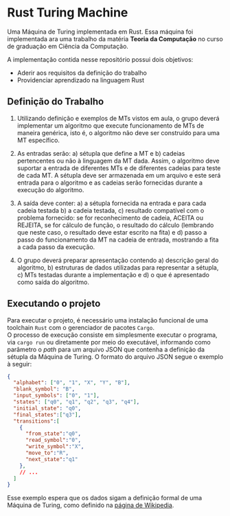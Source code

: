 # Rust Turing Machine

Uma Máquina de Turing implementada em Rust. Essa máquina foi implementada ara uma trabalho
da matéria **Teoria da Computação** no curso de graduação em Ciência da Computação.

A implementação contida nesse repositório possui dois objetivos:

- Aderir aos requisitos da definição do trabalho
- Providenciar aprendizado na linguagem Rust

## Definição do Trabalho

1. Utilizando definição e exemplos de MTs vistos em aula, o grupo deverá implementar um
algoritmo que execute funcionamento de MTs de maneira genérica, isto é, o algoritmo não deve ser
construído para uma MT específico.

2. As entradas serão: a) sétupla que define a MT e b) cadeias pertencentes ou não à linguagem da
MT dada. Assim, o algoritmo deve suportar a entrada de diferentes MTs e de diferentes cadeias para
teste de cada MT. A sétupla deve ser armazenada em um arquivo e este será entrada para o
algoritmo e as cadeias serão fornecidas durante a execução do algoritmo.

3. A saída deve conter: a) a sétupla fornecida na entrada e para cada cadeia testada b) a cadeia
testada, c) resultado compatível com o problema fornecido: se for reconhecimento de cadeia,
ACEITA ou REJEITA, se for cálculo de função, o resultado do cálculo (lembrando que neste caso, o
resultado deve estar escrito na fita) e d) passo a passo do funcionamento da MT na cadeia de
entrada, mostrando a fita a cada passo da execução.

4. O grupo deverá preparar apresentação contendo a) descrição geral do algoritmo, b) estruturas de
dados utilizadas para representar a sétupla, c) MTs testadas durante a implementação e d) o que é
apresentado como saída do algoritmo.

## Executando o projeto

Para executar o projeto, é necessário uma instalação funcional de uma toolchain `Rust` com o
gerenciador de pacotes `Cargo`.  
O processo de execução consiste em simplesmente executar o programa, via `cargo run` ou diretamente
por meio do executável, informando como parâmetro o *path* para um arquivo JSON que contenha a
definição da sétupla da Máquina de Turing. O formato do arquivo JSON segue o exemplo à seguir:

```json
{
  "alphabet": ["0", "1", "X", "Y", "B"],
  "blank_symbol": "B",
  "input_symbols": ["0", "1"],
  "states": ["q0", "q1", "q2", "q3", "q4"],
  "initial_state": "q0",
  "final_states":["q3"],
  "transitions":[
    {
      "from_state":"q0",
      "read_symbol":"0",
      "write_symbol":"X",
      "move_to":"R",
      "next_state":"q1"
    },
    // ...
  ]
}
```

Esse exemplo espera que os dados sigam a definição formal de uma Máquina de Turing, como
definido na [página de Wikipedia](https://en.wikipedia.org/wiki/Turing_machine#Formal_definition).
